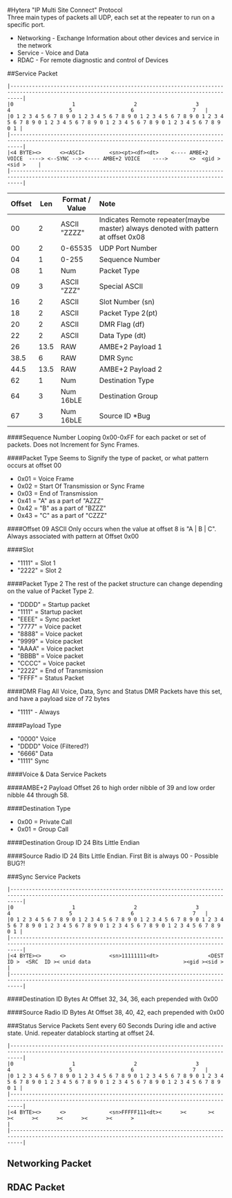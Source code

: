 #Hytera "IP Multi Site Connect" Protocol  
Three main types of packets all UDP, each set at the repeater to run on a specific port.
* Networking - Exchange Information about other devices and service in the network
* Service - Voice and Data 
* RDAC - For remote diagnostic and control of Devices

##Service Packet
```
|------------------------------------------------------------------------------------------------------------------------------------------------|
|0                   1                   2                   3                   4                   5                   6                   7   | 
|0 1 2 3 4 5 6 7 8 9 0 1 2 3 4 5 6 7 8 9 0 1 2 3 4 5 6 7 8 9 0 1 2 3 4 5 6 7 8 9 0 1 2 3 4 5 6 7 8 9 0 1 2 3 4 5 6 7 8 9 0 1 2 3 4 5 6 7 8 9 0 1 |
|------------------------------------------------------------------------------------------------------------------------------------------------|
|<4 BYTE><>      <><ASCI>        <sn><pt><df><dt>    <---- AMBE+2 VOICE  ----> <--SYNC --> <---- AMBE+2 VOICE    ---->       <>  <gid ><sid >    |
|------------------------------------------------------------------------------------------------------------------------------------------------|
```


| Offset | Len | Format / Value          |Note               |
| ------ | ------  | --------------------|:----------------- |
|  00    |  2      |   ASCII "ZZZZ"      | Indicates Remote repeater(maybe master) always denoted with pattern at offset 0x08  |
|  00    |  2      |   0-65535           | UDP Port Number   | 
|  04    |  1      |   0-255             | Sequence Number   | 
|  08    |  1      |   Num               | Packet Type       | 
|  09    |  3      |   ASCII "ZZZ"       | Special ASCII     |
|  16    |  2      |   ASCII             | Slot Number  (sn) |
|  18    |  2      |   ASCII             | Packet Type 2(pt) |
|  20    |  2      |   ASCII             | DMR Flag     (df) |
|  22    |  2      |   ASCII             | Data Type    (dt) |
|  26    |  13.5   |   RAW               | AMBE+2 Payload 1  |
|  38.5  |  6      |   RAW               | DMR Sync          |
|  44.5  |  13.5   |   RAW               | AMBE+2 Payload 2  |
|  62    |  1      |   Num               | Destination Type  |
|  64    |  3      |   Num 16bLE         | Destination Group |
|  67    |  3      |   Num 16bLE         | Source ID *Bug    |


####Sequence Number
 Looping 0x00-0xFF for each packet or set of packets. Does not Increment for Sync Frames. 
 
####Packet Type
Seems to Signify the type of packet, or what pattern occurs at offset 00
* 0x01 = Voice Frame
* 0x02 = Start Of Transmission or Sync Frame
* 0x03 = End of Transmission 
* 0x41 = "A" as a part of "AZZZ"
* 0x42 = "B" as a part of "BZZZ"
* 0x43 = "C" as a part of "CZZZ"

####Offset 09 ASCII
Only occurs when the value at offset 8 is "A | B | C". Always associated with pattern at Offset 0x00
          
####Slot
* "1111" = Slot 1
* "2222" = Slot 2

####Packet Type 2
The rest of the packet structure can change depending on the value of Packet Type 2.
* "DDDD" = Startup packet
* "1111" = Startup packet
* "EEEE" = Sync packet  
* "7777" = Voice packet
* "8888" = Voice packet
* "9999" = Voice packet
* "AAAA" = Voice packet
* "BBBB" = Voice packet
* "CCCC" = Voice packet
* "2222" = End of Transmission
* "FFFF" = Status Packet

####DMR Flag
All Voice, Data, Sync and Status DMR Packets have this set, and have a payload size of 72 bytes 
* "1111" - Always
 
####Payload Type
* "0000" Voice
* "DDDD" Voice (Filtered?)
* "6666" Data 
* "1111" Sync 

####Voice & Data Service Packets

####AMBE+2 Payload
Offset 26 to high order nibble of 39 and low order nibble 44 through 58.

####Destination Type
* 0x00 = Private Call 
* 0x01 = Group Call

####Destination Group ID
24 Bits Little Endian

####Source Radio ID
24 Bits Little Endian. First Bit is always 00 - Possible BUG?!

###Sync Service Packets

```
|------------------------------------------------------------------------------------------------------------------------------------------------|
|0                   1                   2                   3                   4                   5                   6                   7   |
|0 1 2 3 4 5 6 7 8 9 0 1 2 3 4 5 6 7 8 9 0 1 2 3 4 5 6 7 8 9 0 1 2 3 4 5 6 7 8 9 0 1 2 3 4 5 6 7 8 9 0 1 2 3 4 5 6 7 8 9 0 1 2 3 4 5 6 7 8 9 0 1 |
|------------------------------------------------------------------------------------------------------------------------------------------------|
|<4 BYTE><>      <>              <sn>11111111<dt>                <DEST ID >  <SRC  ID >< unid data                              ><gid ><sid >    |
|------------------------------------------------------------------------------------------------------------------------------------------------|
```
####Destination ID
Bytes At Offset 32, 34, 36, each prepended with 0x00

####Source Radio ID
Bytes At Offset 38, 40, 42, each prepended with 0x00

###Status Service Packets
Sent every 60 Seconds During idle and active state. Unid. repeater datablock starting at offset 24. 

```
|------------------------------------------------------------------------------------------------------------------------------------------------|
|0                   1                   2                   3                   4                   5                   6                   7   |
|0 1 2 3 4 5 6 7 8 9 0 1 2 3 4 5 6 7 8 9 0 1 2 3 4 5 6 7 8 9 0 1 2 3 4 5 6 7 8 9 0 1 2 3 4 5 6 7 8 9 0 1 2 3 4 5 6 7 8 9 0 1 2 3 4 5 6 7 8 9 0 1 |
|------------------------------------------------------------------------------------------------------------------------------------------------|
|<4 BYTE><>      <>              <sn>FFFFF111<dt><      ><       ><     ><      ><      ><      ><      ><      >                                |
|------------------------------------------------------------------------------------------------------------------------------------------------|
```


## Networking Packet ##

## RDAC Packet ##
